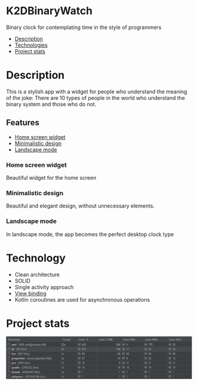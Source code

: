 # K2DBinaryWatch
Binary clock for contemplating time in the style of programmers

- [Description](#description)
- [Technologies](#technology)
- [Project stats](#project_stats)

# Description
This is a stylish app with a widget for people who understand the meaning of the joke:
There are 10 types of people in the world who understand the binary system and those who do not.

## Features
- [Home screen widget](#Home_screen_widget)
- [Minimalistic design](#minimalistic_design)
- [Landscape mode](#landscape_mode)


### Home screen widget
Beautiful widget for the home screen

### Minimalistic design
Beautiful and elegant design, without unnecessary elements.

### Landscape mode
In landscape mode, the app becomes the perfect desktop clock type

# Technology
- Clean architecture 
- SOLID
- Single activity approach
- [View binding](https://developer.android.com/topic/libraries/view-binding)
- Kotlin coroutines are used for asynchronous operations

# Project stats
<img src="https://github.com/K2D2021/K2DBinaryWatch/blob/master/K2DBinaryWatchStatistics.jpg">


